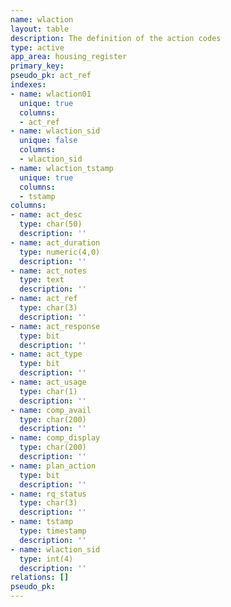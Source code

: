 ```yaml
---
name: wlaction
layout: table
description: The definition of the action codes
type: active
app_area: housing_register
primary_key: 
pseudo_pk: act_ref
indexes:
- name: wlaction01
  unique: true
  columns:
  - act_ref
- name: wlaction_sid
  unique: false
  columns:
  - wlaction_sid
- name: wlaction_tstamp
  unique: true
  columns:
  - tstamp
columns:
- name: act_desc
  type: char(50)
  description: ''
- name: act_duration
  type: numeric(4,0)
  description: ''
- name: act_notes
  type: text
  description: ''
- name: act_ref
  type: char(3)
  description: ''
- name: act_response
  type: bit
  description: ''
- name: act_type
  type: bit
  description: ''
- name: act_usage
  type: char(1)
  description: ''
- name: comp_avail
  type: char(200)
  description: ''
- name: comp_display
  type: char(200)
  description: ''
- name: plan_action
  type: bit
  description: ''
- name: rq_status
  type: char(3)
  description: ''
- name: tstamp
  type: timestamp
  description: ''
- name: wlaction_sid
  type: int(4)
  description: ''
relations: []
pseudo_pk: 
---
```


